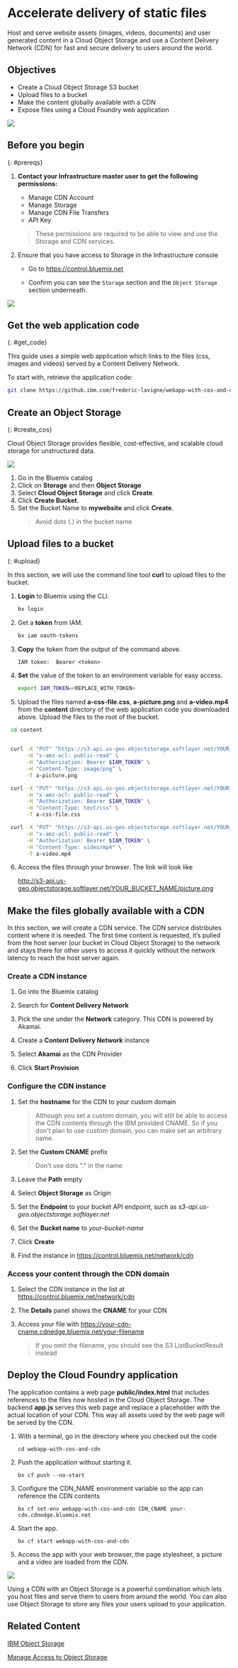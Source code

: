 # Accelerate delivery of static files 

Host and serve website assets (images, videos, documents) and user generated content in a Cloud Object Storage and use a Content Delivery Network (CDN) for fast and secure delivery to users around the world.

## Objectives

* Create a Cloud Object Storage S3 bucket
* Upload files to a bucket
* Make the content globally available with a CDN
* Expose files using a Cloud Foundry web application

![](images/solution3/Solution3Architecture.png)

## Before you begin
{: #prereqs}

1. **Contact your Infrastructure master user to get the following permissions:**
   * Manage CDN Account
   * Manage Storage
   * Manage CDN File Transfers
   * API Key

   > These permissions are required to be able to view and use the Storage and CDN services.

2. Ensure that you have access to Storage in the Infrastructure console
   * Go to https://control.bluemix.net

   * Confirm you can see the `Storage` section and the `Object Storage` section underneath.

![](images/solution3/Infrastructure_Dashboard.png)

## Get the web application code

{: #get_code}

This guide uses a simple web application which links to the files (css, images and videos) served by a Content Delivery Network.

To start with, retrieve the application code:

   ```sh
   git clone https://github.ibm.com/frederic-lavigne/webapp-with-cos-and-cdn
   ```



## Create an Object Storage

{: #create_cos}

Cloud Object Storage provides flexible, cost-effective, and scalable cloud storage for unstructured data.

![](images/solution3/Storage_Catalog.png)



1. Go in the Bluemix catalog
2. Click on **Storage** and then **Object Storage**
3. Select **Cloud Object Storage** and click **Create**.
4. Click **Create Bucket**.
5. Set the Bucket Name to **mywebsite** and click **Create**.
   > Avoid dots (.) in the bucket name


## Upload files to a bucket
{: #upload}

In this section, we will use the command line tool **curl** to upload files to the bucket. 

1. **Login** to Bluemix using the CLI.

   ```sh
   bx login 
   ```

2. Get a **token** from IAM.

   ```sh
   bx iam oauth-tokens
   ```

3. **Copy** the token from the output of the command above.

   ```
   IAM token:  Bearer <token>
   ```

4. **Set** the value of the token to an environment variable for easy access.

   ```sh
   export IAM_TOKEN=<REPLACE_WITH_TOKEN>
   ```

5. Upload the files named **a-css-file.css**, **a-picture.png** and **a-video.mp4** from the **content** directory of the web application code you downloaded above. Upload the files to the root of the bucket.
  ```sh
   cd content
  ```
  ```sh
   
   curl -X "PUT" "https://s3-api.us-geo.objectstorage.softlayer.net/YOUR_BUCKET_NAME/picture.png" \
        -H "x-amz-acl: public-read" \
        -H "Authorization: Bearer $IAM_TOKEN" \
        -H "Content-Type: image/png" \
        -T a-picture.png
  ```
  ```sh
   curl -X "PUT" "https://s3-api.us-geo.objectstorage.softlayer.net/YOUR_BUCKET_NAME/a-css-file.css" \
        -H "x-amz-acl: public-read" \
        -H "Authorization: Bearer $IAM_TOKEN" \
        -H "Content-Type: text/css" \
        -T a-css-file.css
  ```
  ```sh
   curl -X "PUT" "https://s3-api.us-geo.objectstorage.softlayer.net/YOUR_BUCKET_NAME/a-video.mp4" \
        -H "x-amz-acl: public-read" \
        -H "Authorization: Bearer $IAM_TOKEN" \
        -H "Content-Type: video/mp4" \
        -T a-video.mp4
  ```
6. Access the files through your browser. The link will look like

   http://s3-api.us-geo.objectstorage.softlayer.net/YOUR_BUCKET_NAME/picture.png




## Make the files globally available with a CDN

In this section, we will create a CDN service. The CDN service distributes content where it is needed. The first time content is requested, it’s pulled from the host server (our bucket in Cloud Object Storage) to the network and stays there for other users to access it quickly without the network latency to reach the host server again.

### Create a CDN instance

1. Go into the Bluemix catalog

2. Search for **Content Delivery Network**

3. Pick the one under the **Network** category. This CDN is powered by Akamai.

4. Create a **Content Delivery Network** instance

5. Select **Akamai** as the CDN Provider

6. Click **Start Provision**

### Configure the CDN instance

1. Set the **hostname** for the CDN to your custom domain

   > Although you set a custom domain, you will still be able to access the CDN contents through the IBM provided CNAME. So if you don't plan to use custom domain, you can make set an arbitrary name.

2. Set the **Custom CNAME** prefix

   > Don't use dots "." in the name

3. Leave the **Path** empty

4. Select **Object Storage** as Origin

5. Set the **Endpoint** to your bucket API endpoint, such as *s3-api.us-geo.objectstorage.softlayer.net*

6. Set the **Bucket name** to *your-bucket-name*

7. Click **Create**

8. Find the instance in https://control.bluemix.net/network/cdn

### Access your content through the CDN domain

1. Select the CDN instance in the list at https://control.bluemix.net/network/cdn

2. The **Details** panel shows the **CNAME** for your CDN

3. Access your file with https://your-cdn-cname.cdnedge.bluemix.net/your-filename

   > If you omit the filename, you should see the S3 ListBucketResult instead

## Deploy the Cloud Foundry application

The application contains a web page **public/index.html** that includes references to the files now hosted in the Cloud Object Storage. The backend **app.js** serves this web page and replace a placeholder with the actual location of your CDN. This way all assets used by the web page will be served by the CDN.

1. With a terminal, go in the directory where you checked out the code

   ```
   cd webapp-with-cos-and-cdn
   ```

2. Push the application without starting it.

   ```
   bx cf push --no-start
   ```

3. Configure the CDN_NAME environment variable so the app can reference the CDN contents

   ```
   bx cf set-env webapp-with-cos-and-cdn CDN_CNAME your-cdn.cdnedge.bluemix.net
   ```

4. Start the app.

   ```
   bx cf start webapp-with-cos-and-cdn
   ```

5. Access the app with your web browser, the page stylesheet, a picture and a video are loaded from the CDN.

![](images/solution3/Application.png)

Using a CDN with an Object Storage is a powerful combination which lets you host files and serve them to users from around the world. You can also use Object Storage to store any files your users upload to your application.

## Related Content

[IBM Object Storage](https://ibm-public-cos.github.io/crs-docs/index.html)

[Manage Access to Object Storage](https://ibm-public-cos.github.io/crs-docs/manage-access)
